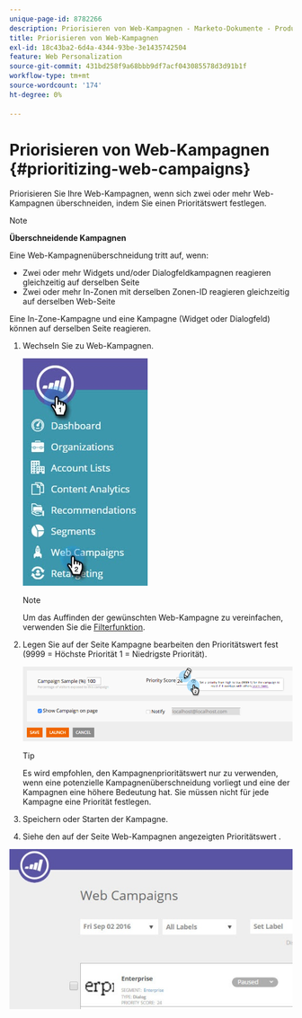```yaml
---
unique-page-id: 8782266
description: Priorisieren von Web-Kampagnen - Marketo-Dokumente - Produktdokumentation
title: Priorisieren von Web-Kampagnen
exl-id: 18c43ba2-6d4a-4344-93be-3e1435742504
feature: Web Personalization
source-git-commit: 431bd258f9a68bbb9df7acf043085578d3d91b1f
workflow-type: tm+mt
source-wordcount: '174'
ht-degree: 0%

---
```


# Priorisieren von Web-Kampagnen {#prioritizing-web-campaigns}

Priorisieren Sie Ihre Web-Kampagnen, wenn sich zwei oder mehr Web-Kampagnen überschneiden, indem Sie einen Prioritätswert festlegen.

>[!NOTE]
>
>**Überschneidende Kampagnen**
>
>Eine Web-Kampagnenüberschneidung tritt auf, wenn:
>
>* Zwei oder mehr Widgets und/oder Dialogfeldkampagnen reagieren gleichzeitig auf derselben Seite
>* Zwei oder mehr In-Zonen mit derselben Zonen-ID reagieren gleichzeitig auf derselben Web-Seite
>
>Eine In-Zone-Kampagne und eine Kampagne (Widget oder Dialogfeld) können auf derselben Seite reagieren.

1. Wechseln Sie zu Web-Kampagnen.

   ![](assets/web-campaigns-hand-6.jpg)

   >[!NOTE]
   >
   >Um das Auffinden der gewünschten Web-Kampagne zu vereinfachen, verwenden Sie die [Filterfunktion](/help/marketo/product-docs/web-personalization/working-with-web-campaigns/filter-web-campaigns.md).

1. Legen Sie auf der Seite Kampagne bearbeiten den Prioritätswert fest (9999 = Höchste Priorität 1 = Niedrigste Priorität).

   ![](assets/image2015-7-9-20-3a20-3a58.png)

   >[!TIP]
   >
   >Es wird empfohlen, den Kampagnenprioritätswert nur zu verwenden, wenn eine potenzielle Kampagnenüberschneidung vorliegt und eine der Kampagnen eine höhere Bedeutung hat. Sie müssen nicht für jede Kampagne eine Priorität festlegen.

1. Speichern oder Starten der Kampagne.

1. Siehe den auf der Seite Web-Kampagnen angezeigten Prioritätswert .

![](assets/web-campaign-priority-score.jpg)
